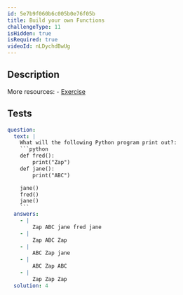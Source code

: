 ```yaml
---
id: 5e7b9f060b6c005b0e76f05b
title: Build your own Functions
challengeType: 11
isHidden: true
isRequired: true
videoId: nLDychdBwUg
---
```


## Description
<section id='description'>
More resources:
- <a href="https://www.youtube.com/watch?v=ksvGhDsjtpw" target='_blank'>Exercise</a>
</section>

## Tests
<section id='tests'>

```yml
question:
  text: |
    What will the following Python program print out?:
    ```python
    def fred():
        print("Zap")
    def jane():
        print("ABC")

    jane()
    fred()
    jane()
    ```
  answers:
    - |
        Zap ABC jane fred jane
    - |
        Zap ABC Zap
    - |
        ABC Zap jane
    - |
        ABC Zap ABC
    - |
        Zap Zap Zap
  solution: 4
```

</section>
